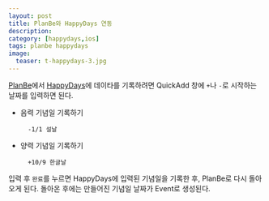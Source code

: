 ```yaml
---
layout: post
title: PlanBe와 HappyDays 연동
description: 
category: [happydays,ios]
tags: planbe happydays
image:
  teaser: t-happydays-3.jpg
---
```



[PlanBe](https://itunes.apple.com/app/id564144546?mt=8)에서
[HappyDays](https://itunes.apple.com/app/id368501483?mt=8)에 데이타를 기록하려면 QuickAdd 창에 `+`나
`-`로 시작하는 날짜를 입력하면 된다. 

- 음력 기념일 기록하기

		-1/1 설날

- 양력 기념일 기록하기

		+10/9 한글날


입력 후 `완료`를 누르면 HappyDays에 입력된 기념일을 기록한 후, PlanBe로 다시 돌아오게 된다.
돌아온 후에는 만들어진 기념일 날짜가 Event로 생성된다. 
  
